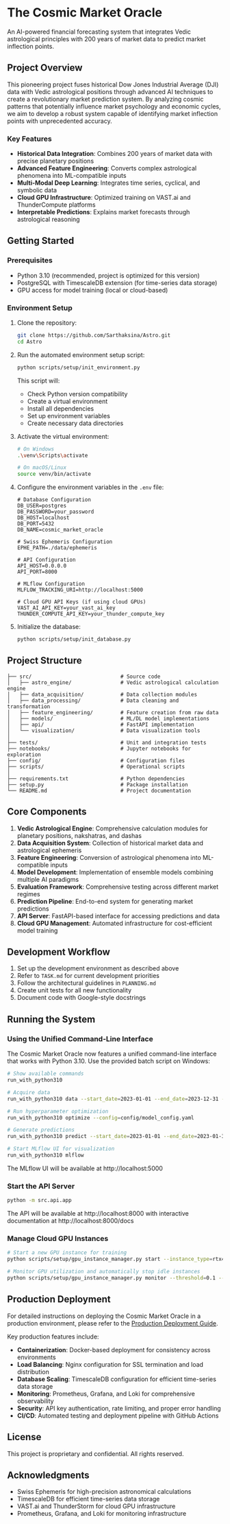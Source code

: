 # The Cosmic Market Oracle

An AI-powered financial forecasting system that integrates Vedic astrological principles with 200 years of market data to predict market inflection points.

## Project Overview

This pioneering project fuses historical Dow Jones Industrial Average (DJI) data with Vedic astrological positions through advanced AI techniques to create a revolutionary market prediction system. By analyzing cosmic patterns that potentially influence market psychology and economic cycles, we aim to develop a robust system capable of identifying market inflection points with unprecedented accuracy.

### Key Features

- **Historical Data Integration**: Combines 200 years of market data with precise planetary positions
- **Advanced Feature Engineering**: Converts complex astrological phenomena into ML-compatible inputs
- **Multi-Modal Deep Learning**: Integrates time series, cyclical, and symbolic data
- **Cloud GPU Infrastructure**: Optimized training on VAST.ai and ThunderCompute platforms
- **Interpretable Predictions**: Explains market forecasts through astrological reasoning

## Getting Started

### Prerequisites

- Python 3.10 (recommended, project is optimized for this version)
- PostgreSQL with TimescaleDB extension (for time-series data storage)
- GPU access for model training (local or cloud-based)

### Environment Setup

1. Clone the repository:
   ```bash
   git clone https://github.com/Sarthaksina/Astro.git
   cd Astro
   ```

2. Run the automated environment setup script:
   ```bash
   python scripts/setup/init_environment.py
   ```
   
   This script will:
   - Check Python version compatibility
   - Create a virtual environment
   - Install all dependencies
   - Set up environment variables
   - Create necessary data directories

3. Activate the virtual environment:
   ```bash
   # On Windows
   .\venv\Scripts\activate
   
   # On macOS/Linux
   source venv/bin/activate
   ```

4. Configure the environment variables in the `.env` file:
   ```
   # Database Configuration
   DB_USER=postgres
   DB_PASSWORD=your_password
   DB_HOST=localhost
   DB_PORT=5432
   DB_NAME=cosmic_market_oracle
   
   # Swiss Ephemeris Configuration
   EPHE_PATH=./data/ephemeris
   
   # API Configuration
   API_HOST=0.0.0.0
   API_PORT=8000
   
   # MLflow Configuration
   MLFLOW_TRACKING_URI=http://localhost:5000
   
   # Cloud GPU API Keys (if using cloud GPUs)
   VAST_AI_API_KEY=your_vast_ai_key
   THUNDER_COMPUTE_API_KEY=your_thunder_compute_key
   ```

5. Initialize the database:
   ```bash
   python scripts/setup/init_database.py
   ```

## Project Structure

```
├── src/                             # Source code
│   ├── astro_engine/                # Vedic astrological calculation engine
│   ├── data_acquisition/            # Data collection modules
│   ├── data_processing/             # Data cleaning and transformation
│   ├── feature_engineering/         # Feature creation from raw data
│   ├── models/                      # ML/DL model implementations
│   ├── api/                         # FastAPI implementation
│   └── visualization/               # Data visualization tools
│
├── tests/                           # Unit and integration tests
├── notebooks/                       # Jupyter notebooks for exploration
├── config/                          # Configuration files
├── scripts/                         # Operational scripts
│
├── requirements.txt                 # Python dependencies
├── setup.py                         # Package installation
└── README.md                        # Project documentation
```

## Core Components

1. **Vedic Astrological Engine**: Comprehensive calculation modules for planetary positions, nakshatras, and dashas
2. **Data Acquisition System**: Collection of historical market data and astrological ephemeris
3. **Feature Engineering**: Conversion of astrological phenomena into ML-compatible inputs
4. **Model Development**: Implementation of ensemble models combining multiple AI paradigms
5. **Evaluation Framework**: Comprehensive testing across different market regimes
6. **Prediction Pipeline**: End-to-end system for generating market predictions
7. **API Server**: FastAPI-based interface for accessing predictions and data
8. **Cloud GPU Management**: Automated infrastructure for cost-efficient model training

## Development Workflow

1. Set up the development environment as described above
2. Refer to `TASK.md` for current development priorities
3. Follow the architectural guidelines in `PLANNING.md`
4. Create unit tests for all new functionality
5. Document code with Google-style docstrings

## Running the System

### Using the Unified Command-Line Interface

The Cosmic Market Oracle now features a unified command-line interface that works with Python 3.10. Use the provided batch script on Windows:

```bash
# Show available commands
run_with_python310

# Acquire data
run_with_python310 data --start_date=2023-01-01 --end_date=2023-12-31 --symbol=^DJI

# Run hyperparameter optimization
run_with_python310 optimize --config=config/model_config.yaml

# Generate predictions
run_with_python310 predict --start_date=2023-01-01 --end_date=2023-01-31 --symbol=^DJI --model=best_model

# Start MLflow UI for visualization
run_with_python310 mlflow
```

The MLflow UI will be available at http://localhost:5000

### Start the API Server

```bash
python -m src.api.app
```

The API will be available at http://localhost:8000 with interactive documentation at http://localhost:8000/docs

### Manage Cloud GPU Instances

```bash
# Start a new GPU instance for training
python scripts/setup/gpu_instance_manager.py start --instance_type=rtx4090 --job=training

# Monitor GPU utilization and automatically stop idle instances
python scripts/setup/gpu_instance_manager.py monitor --threshold=0.1 --interval=300
```

## Production Deployment

For detailed instructions on deploying the Cosmic Market Oracle in a production environment, please refer to the [Production Deployment Guide](docs/PRODUCTION_DEPLOYMENT.md).

Key production features include:

- **Containerization**: Docker-based deployment for consistency across environments
- **Load Balancing**: Nginx configuration for SSL termination and load distribution
- **Database Scaling**: TimescaleDB configuration for efficient time-series data storage
- **Monitoring**: Prometheus, Grafana, and Loki for comprehensive observability
- **Security**: API key authentication, rate limiting, and proper error handling
- **CI/CD**: Automated testing and deployment pipeline with GitHub Actions

## License

This project is proprietary and confidential. All rights reserved.

## Acknowledgments

- Swiss Ephemeris for high-precision astronomical calculations
- TimescaleDB for efficient time-series data storage
- VAST.ai and ThunderStorm for cloud GPU infrastructure
- Prometheus, Grafana, and Loki for monitoring infrastructure